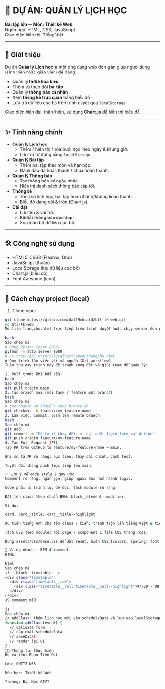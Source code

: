 # 🌟 DỰ ÁN: QUẢN LÝ LỊCH HỌC

**Bài tập lớn — Môn: Thiết kế Web**  
Ngôn ngữ: HTML, CSS, JavaScript  
Giao diện hiển thị: Tiếng Việt

---

## 📌 Giới thiệu
Dự án **Quản lý Lịch học** là một ứng dụng web đơn giản giúp người dùng (sinh viên hoặc giáo viên) dễ dàng:
- Quản lý **thời khóa biểu**
- Thêm và theo dõi **bài tập**
- Quản lý **thông báo cá nhân**
- Xem **thống kê trực quan** bằng biểu đồ
- Lưu trữ dữ liệu cục bộ trên trình duyệt qua `localStorage`

Giao diện hiện đại, thân thiện, sử dụng **Chart.js** để hiển thị biểu đồ.

---

## ✨ Tính năng chính
- **Quản lý Lịch học**
  - Thêm / hiển thị / xóa buổi học theo ngày & khung giờ.
  - Lưu trữ tự động bằng `localStorage`.
- **Quản lý Bài tập**
  - Thêm bài tập theo môn và hạn nộp.
  - Đánh dấu đã hoàn thành / chưa hoàn thành.
- **Quản lý Thông báo**
  - Tạo thông báo có ngày nhắc.
  - Hiển thị danh sách thông báo sắp tới.
- **Thống kê**
  - Tổng số lịch học, bài tập hoàn thành/không hoàn thành.
  - Biểu đồ dạng cột & tròn (Chart.js).
- **Cài đặt**
  - Lưu tên & vai trò.
  - Bật/tắt thông báo desktop.
  - Xóa toàn bộ dữ liệu cục bộ.

---

## 🛠 Công nghệ sử dụng
- HTML5, CSS3 (Flexbox, Grid)
- JavaScript (thuần)
- LocalStorage (lưu dữ liệu cục bộ)
- Chart.js (biểu đồ)
- Font Awesome (icon)

---


## 🚀 Cách chạy project (local)
1. Clone repo:
```bash
git clone https://github.com/dat19uhtatd/btl-tk-web.git
cd btl-tk-web
Mở file trangchu.html trực tiếp trên trình duyệt hoặc chạy server đơn giản:

bash
Sao chép mã
# Dùng Python (port 8080)
python -m http.server 8080
# -> truy cập: http://localhost:8080/trangchu.html
⚙️ Quy trình làm việc với mã nguồn (Git workflow)
Tuân thủ quy trình này để tránh xung đột và giúp team dễ quản lý:

1. Pull trước khi bắt đầu
bash
Sao chép mã
git pull origin main
2. Tạo branch mới (mỗi task / feature một branch)
bash
Sao chép mã
# tạo branch và chuyển sang branch đó
git checkout -b feature/my-feature-name
3. Làm việc, commit, push lên remote branch
bash
Sao chép mã
git add .
git commit -m "Mô tả rõ thay đổi, ví dụ: add: login form validation"
git push origin feature/my-feature-name
4. Tạo Pull Request (PR)
Tạo PR trên GitHub từ feature/my-feature-name → main.

Ghi mô tả PR rõ ràng: mục tiêu, thay đổi chính, cách test.

Tuyệt đối không push trực tiếp lên main.

✅ Lưu ý về code style & quy ước
Comment rõ ràng, ngắn gọn, giúp người đọc nắm nhanh logic.

Code phải có trình tự, dễ đọc, tách module rõ ràng.

Đặt tên class theo chuẩn BEM: block__element--modifier.

Ví dụ:

card, card__title, card__title--highlight

Ưu tiên tiếng Anh cho tên class / biến; tránh trộn lẫn tiếng Việt & tiếng Anh.

Tách CSS theo module: mỗi page / component 1 file CSS trong /css.

Dùng assets/css/base.css để đặt reset, biến CSS (colors, spacing, font-size) và các quy tắc chung.

🔧 Ví dụ nhanh — BEM & comment
HTML:

html
Sao chép mã
<!-- block: timetable -->
<div class="timetable">
  <div class="timetable__row">
    <div class="timetable__cell timetable__cell--highlight">07:00 - 08:30</div>
  </div>
</div>
JS comment mẫu:

js
Sao chép mã
// addClass: thêm lịch học mới vào scheduleData và lưu vào localStorage
function addClass(event) {
  // validate form
  // cập nhật scheduleData
  // saveData()
  // render lại UI
}
👨‍💻 Thông tin thực hiện
Họ và tên: Phan Tiến Đạt

Lớp: CNTT3-K65

Môn học: Thiết kế Web

Trường: Đại Học GTVT

